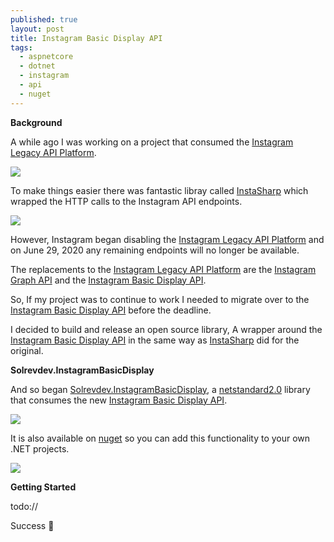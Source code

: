 ```yaml
---
published: true
layout: post
title: Instagram Basic Display API
tags:
  - aspnetcore
  - dotnet
  - instagram
  - api
  - nuget
---
```


**Background**

A while ago I was working on a project that consumed the [Instagram Legacy API Platform](https://www.instagram.com/developer/). 

![](https://i.imgur.com/PHCXZXK.png)

To make things easier there was fantastic libray called [InstaSharp](http://instasharp.github.io/InstaSharp/) which wrapped the HTTP calls to the Instagram API endpoints.

![](https://i.imgur.com/YgLkx4K.png)

However, Instagram began disabling the [Instagram Legacy API Platform](https://www.instagram.com/developer/) and on June 29, 2020 any remaining endpoints will no longer be available.

The replacements to the [Instagram Legacy API Platform](https://www.instagram.com/developer/) are the [Instagram Graph API](https://developers.facebook.com/docs/instagram-graph-api) and the [Instagram Basic Display API](https://developers.facebook.com/docs/instagram-basic-display-api).

So, If my project was to continue to work I needed to migrate over to the [Instagram Basic Display API](https://developers.facebook.com/docs/instagram-basic-display-api) before the deadline. 

I decided to build and release an open source library, A  wrapper around the [Instagram Basic Display API](https://developers.facebook.com/docs/instagram-basic-display-api) in the same way as [InstaSharp](http://instasharp.github.io/InstaSharp/) did for the original.

**Solrevdev.InstagramBasicDisplay** 

And so began [Solrevdev.InstagramBasicDisplay](https://github.com/solrevdev/instagram-basic-display),  a [netstandard2.0](https://docs.microsoft.com/en-us/dotnet/standard/net-standard) library that consumes the new [Instagram Basic Display API](https://developers.facebook.com/docs/instagram-basic-display-api/).

![](https://i.imgur.com/Te7DLdK.png)

It is also available on [nuget](https://www.nuget.org/packages/Solrevdev.InstagramBasicDisplay/) so you can add this functionality to your own .NET projects.

![](https://i.imgur.com/FWeRqgo.png)

**Getting Started**

todo:// 

Success 🎉
